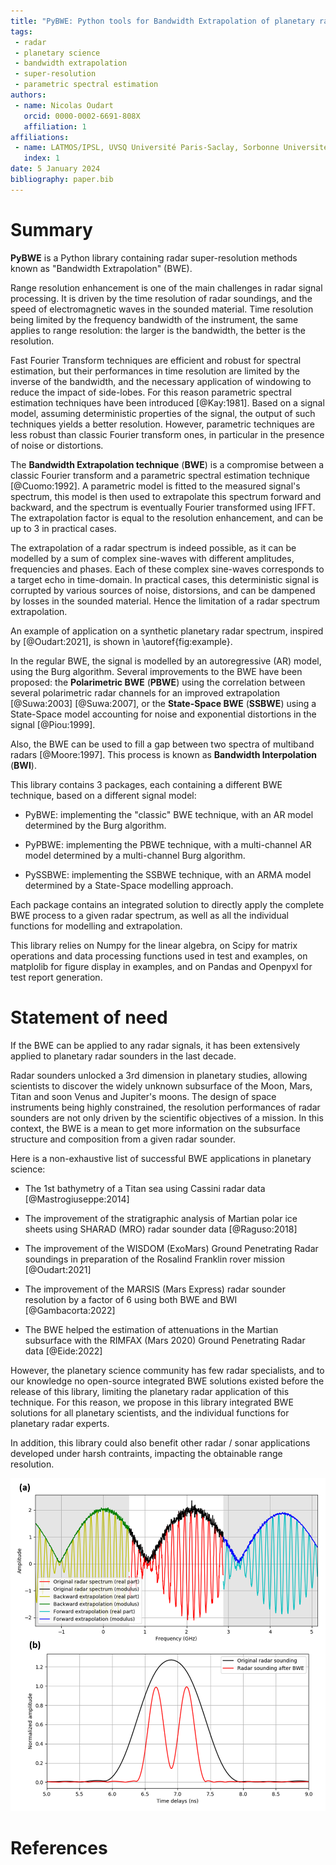 ```yaml
---
title: "PyBWE: Python tools for Bandwidth Extrapolation of planetary radar signals"
tags:
 - radar
 - planetary science
 - bandwidth extrapolation
 - super-resolution
 - parametric spectral estimation
authors:
 - name: Nicolas Oudart
   orcid: 0000-0002-6691-808X
   affiliation: 1
affiliations:
 - name: LATMOS/IPSL, UVSQ Université Paris-Saclay, Sorbonne Université, CNRS, France
   index: 1
date: 5 January 2024
bibliography: paper.bib
---
```


# Summary

**PyBWE** is a Python library containing radar super-resolution methods known as "Bandwidth Extrapolation" (BWE).

Range resolution enhancement is one of the main challenges in radar signal processing. 
It is driven by the time resolution of radar soundings, and the speed of electromagnetic waves in the sounded material. 
Time resolution being limited by the frequency bandwidth of the instrument, the same applies to range resolution: the larger is the bandwidth, the better is the resolution. 

Fast Fourier Transform techniques are efficient and robust for spectral estimation, but their performances in time resolution are limited by the inverse of the bandwidth, and the necessary application of windowing to reduce the impact of side-lobes. 
For this reason parametric spectral estimation techniques have been introduced [@Kay:1981].
Based on a signal model, assuming deterministic properties of the signal, the output of such techniques yields a better resolution. 
However, parametric techniques are less robust than classic Fourier transform ones, in particular in the presence of noise or distortions.

The **Bandwidth Extrapolation technique** (**BWE**) is a compromise between a classic Fourier transform and a parametric spectral estimation technique [@Cuomo:1992]. 
A parametric model is fitted to the measured signal's spectrum, this model is then used to extrapolate this spectrum forward and backward, and the spectrum is eventually Fourier transformed using IFFT.
The extrapolation factor is equal to the resolution enhancement, and can be up to 3 in practical cases. 

The extrapolation of a radar spectrum is indeed possible, as it can be modelled by a sum of complex sine-waves with different amplitudes, frequencies and phases. Each of these complex sine-waves corresponds to a target echo in time-domain. 
In practical cases, this deterministic signal is corrupted by various sources of noise, distorsions, and can be dampened by losses in the sounded material. Hence the limitation of a radar spectrum extrapolation.

An example of application on a synthetic planetary radar spectrum, inspired by [@Oudart:2021], is shown in \autoref{fig:example}.

In the regular BWE, the signal is modelled by an autoregressive (AR) model, using the Burg algorithm. 
Several improvements to the BWE have been proposed: the **Polarimetric BWE** (**PBWE**) using the correlation between several polarimetric radar channels for an improved extrapolation [@Suwa:2003] [@Suwa:2007], or the **State-Space BWE** (**SSBWE**) using a State-Space model accounting for noise and exponential distortions in the signal [@Piou:1999].

Also, the BWE can be used to fill a gap between two spectra of multiband radars [@Moore:1997]. This process is known as **Bandwidth Interpolation** (**BWI**).

This library contains 3 packages, each containing a different BWE technique, based on a different signal model:

* PyBWE: implementing the "classic" BWE technique, with an AR model determined by the Burg algorithm.

* PyPBWE: implementing the PBWE technique, with a multi-channel AR model determined by a multi-channel Burg algorithm.

* PySSBWE: implementing the SSBWE technique, with an ARMA model determined by a State-Space modelling approach.

Each package contains an integrated solution to directly apply the complete BWE process to a given radar spectrum, as well as all the individual functions for modelling and extrapolation.

This library relies on Numpy for the linear algebra, on Scipy for matrix operations and data processing functions used in test and examples, on matplolib for figure display in examples, and on Pandas and Openpyxl for test report generation.

# Statement of need

If the BWE can be applied to any radar signals, it has been extensively applied to planetary radar sounders in the last decade. 

Radar sounders unlocked a 3rd dimension in planetary studies, allowing scientists to discover the widely unknown subsurface of the Moon, Mars, Titan and soon Venus and Jupiter's moons.
The design of space instruments being highly constrained, the resolution performances of radar sounders are not only driven by the scientific objectives of a mission.
In this context, the BWE is a mean to get more information on the subsurface structure and composition from a given radar sounder.

Here is a non-exhaustive list of successful BWE applications in planetary science:

* The 1st bathymetry of a Titan sea using Cassini radar data [@Mastrogiuseppe:2014]

* The improvement of the stratigraphic analysis of Martian polar ice sheets using SHARAD (MRO) radar sounder data [@Raguso:2018]

* The improvement of the WISDOM (ExoMars) Ground Penetrating Radar soundings in preparation of the Rosalind Franklin rover mission [@Oudart:2021]

* The improvement of the MARSIS (Mars Express) radar sounder resolution by a factor of 6 using both BWE and BWI [@Gambacorta:2022]

* The BWE helped the estimation of attenuations in the Martian subsurface with the RIMFAX (Mars 2020) Ground Penetrating Radar data [@Eide:2022]

However, the planetary science community has few radar specialists, and to our knowledge no open-source integrated BWE solutions existed before the release of this library, limiting the planetary radar application of this technique.
For this reason, we propose in this library integrated BWE solutions for all planetary scientists, and the individual functions for planetary radar experts.

In addition, this library could also benefit other radar / sonar applications developed under harsh contraints, impacting the obtainable range resolution.

![An example of BWE application to a synthetic planetary radar spectrum, with 2 targets in free-space separated by a distance of 7 cm, below the instrument's resolution limit. This spectrum is generated with 2 complex sine-waves of amplitude 1, corrupted by a white-noise of standard deviation 0.1, for frequencies between 0.5 and 3 GHz. (a) Extrapolation of this spectrum with a parametric model. (b) Corresponding time-domain signal obtained with classic FFT or BWE. \label{fig:example}](Figure_example.png)

# References
